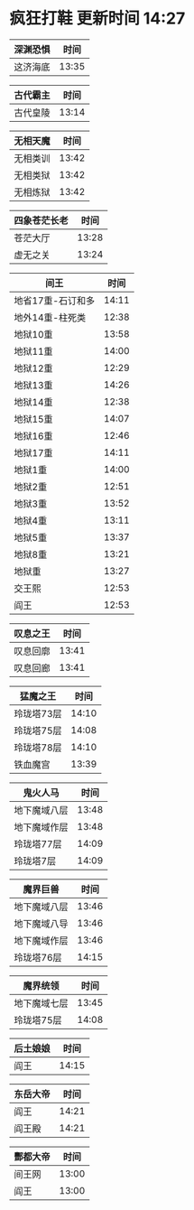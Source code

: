 # 疯狂打鞋 更新时间 14:27

| 深渊恐惧   | 时间    |
|--------|-------|
| 这济海底 | 13:35 |

| 古代霸主   | 时间    |
|--------|-------|
| 古代皇陵 | 13:14 |

| 无相天魔   | 时间    |
|--------|-------|
| 无相类训 | 13:42 |
| 无相类狱 | 13:42 |
| 无相炼狱 | 13:42 |

| 四象苍茫长老   | 时间    |
|--------|-------|
| 苍茫大厅 | 13:28 |
| 虚无之关 | 13:24 |

| 间王   | 时间    |
|--------|-------|
| 地省17重-石订和多 | 14:11 |
| 地外14重-柱死类 | 12:38 |
| 地狱10重 | 13:58 |
| 地狱11重 | 14:00 |
| 地狱12重 | 12:29 |
| 地狱13重 | 14:26 |
| 地狱14重 | 12:38 |
| 地狱15重 | 14:07 |
| 地狱16重 | 12:46 |
| 地狱17重 | 14:11 |
| 地狱1重 | 14:00 |
| 地狱2重 | 12:51 |
| 地狱3重 | 13:52 |
| 地狱4重 | 13:11 |
| 地狱5重 | 13:37 |
| 地狱8重 | 13:21 |
| 地狱重 | 13:27 |
| 交王熙 | 12:53 |
| 阎王 | 12:53 |

| 叹息之王   | 时间    |
|--------|-------|
| 叹息回廓 | 13:41 |
| 叹息回廊 | 13:41 |

| 猛魔之王   | 时间    |
|--------|-------|
| 玲珑塔73层 | 14:10 |
| 玲珑塔75层 | 14:08 |
| 玲珑塔78层 | 14:10 |
| 铁血魔宫 | 13:39 |

| 鬼火人马   | 时间    |
|--------|-------|
| 地下魔域八层 | 13:48 |
| 地下魔域作层 | 13:48 |
| 玲珑塔77层 | 14:09 |
| 玲珑塔7层 | 14:09 |

| 魔界巨兽   | 时间    |
|--------|-------|
| 地下魔域八层 | 13:46 |
| 地下魔域八导 | 13:46 |
| 地下魔域作层 | 13:46 |
| 玲珑塔76层 | 14:15 |

| 魔界统领   | 时间    |
|--------|-------|
| 地下魔域七层 | 13:45 |
| 玲珑塔75层 | 14:08 |

| 后土娘娘   | 时间    |
|--------|-------|
| 阎王 | 14:15 |

| 东岳大帝   | 时间    |
|--------|-------|
| 阎王 | 14:21 |
| 阎王殿 | 14:21 |

| 酆都大帝   | 时间    |
|--------|-------|
| 间王网 | 13:00 |
| 阎王 | 13:00 |